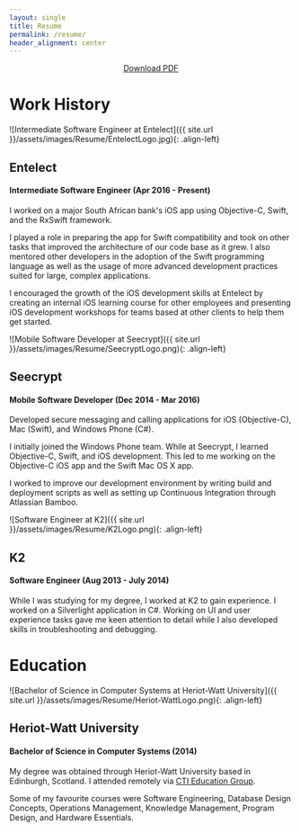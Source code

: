 ```yaml
---
layout: single
title: Resume
permalink: /resume/
header_alignment: center
---
```


<div style="text-align:center"> 
  <a href="https://gitlab.com/keeganrush/CV/raw/master/Keegan%20Rush%20CV.pdf">Download PDF</a>
</div>

# Work History

![Intermediate Software Engineer at Entelect]({{ site.url }}/assets/images/Resume/EntelectLogo.jpg){: .align-left}
<h2 class="rightAlignedHeader">Entelect</h2>
<h4 class="rightAlignedHeader"> Intermediate Software Engineer (Apr 2016 - Present)</h4>
<p style="clear:both;">
I worked on a major South African bank's iOS app using Objective-C, Swift, and the RxSwift framework.
</p>
I played a role in preparing the app for Swift compatibility and took on other tasks that improved the architecture of our code base as it grew. I also mentored other developers in the adoption of the Swift programming language as well as the usage of more advanced development practices suited for large, complex applications.

I encouraged the growth of the iOS development skills at Entelect by creating an internal iOS learning course for other employees and presenting iOS development workshops for teams based at other clients to help them get started.

![Mobile Software Developer at Seecrypt]({{ site.url }}/assets/images/Resume/SeecryptLogo.png){: .align-left}
<h2 class="rightAlignedHeader">Seecrypt</h2>
<h4 class="rightAlignedHeader">Mobile Software Developer (Dec 2014 - Mar 2016)</h4>
<p style="clear:both;">
Developed secure messaging and calling applications for iOS (Objective-C), Mac (Swift), and Windows Phone (C#).
</p>
I initially joined the Windows Phone team. While at Seecrypt, I learned Objective-C, Swift, and iOS development. This led to me working on the Objective-C iOS app and the Swift Mac OS X app.

I worked to improve our development environment by writing build and deployment scripts as well as setting up Continuous Integration through Atlassian Bamboo.

![Software Engineer at K2]({{ site.url }}/assets/images/Resume/K2Logo.png){: .align-left}
<h2 class="rightAlignedHeader">K2</h2>
<h4 class="rightAlignedHeader">Software Engineer (Aug 2013 - July 2014)</h4>
<p style="clear:both;">
While I was studying for my degree, I worked at K2 to gain experience. I worked on a Silverlight application in C#. Working on UI and user experience tasks gave me keen attention to detail while I also developed skills in troubleshooting and debugging.
</p>

# Education

![Bachelor of Science in Computer Systems at Heriot-Watt University]({{ site.url }}/assets/images/Resume/Heriot-WattLogo.png){: .align-left}
<h2 class="rightAlignedHeader">Heriot-Watt University</h2>
<h4 class="rightAlignedHeader">Bachelor of Science in Computer Systems (2014)</h4>
<p style="clear:both;">
My degree was obtained through Heriot-Watt University based in Edinburgh, Scotland. I attended remotely via <a href="https://www.cti.ac.za/">CTI Education Group</a>.
</p>

Some of my favourite courses were Software Engineering, Database Design Concepts, Operations Management, Knowledge Management, Program Design, and Hardware Essentials.
